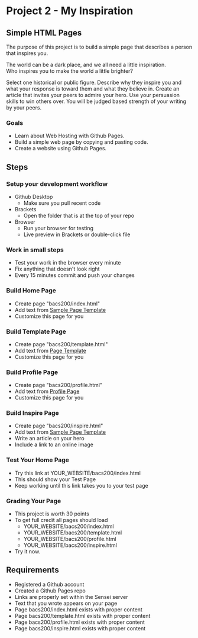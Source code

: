 # Project 2 - My Inspiration

## Simple HTML Pages

The purpose of this project is to build a simple page that describes a 
person that inspires you.

The world can be a dark place, and we all need a little inspiration.  
Who inspires you to make
the world a little brighter?

Select one historical or public figure.
Describe why they inspire you and what your response is toward them and 
what they believe in.
Create an article that invites your peers to admire your hero.  Use your 
persuasion skills to
win others over.  You will be judged based strength of your writing by 
your peers. 


### Goals

* Learn about Web Hosting with Github Pages.
* Build a simple web page by copying and pasting code.
* Create a website using Github Pages.



## Steps

### Setup your development workflow
* Github Desktop
    * Make sure you pull recent code
* Brackets
    * Open the folder that is at the top of your repo
* Browser
    * Run your browser for testing
    * Live preview in Brackets or double-click file
    
    
### Work in small steps
* Test your work in the browser every minute
* Fix anything that doesn't look right
* Every 15 minutes commit and push your changes 


### Build Home Page
* Create page "bacs200/index.html"
* Add text from [Sample Page Template](https://mark-seaman.github.io/bacs200/week-2/index.html)
* Customize this page for you


### Build Template Page
* Create page "bacs200/template.html"
* Add text from [Page Template](https://mark-seaman.github.io/bacs200/week-2/template.html)
* Customize this page for you


### Build Profile Page
* Create page "bacs200/profile.html"
* Add text from [Profile Page](https://mark-seaman.github.io/bacs200/week-2/profile.html)
* Customize this page for you


### Build Inspire Page
* Create page "bacs200/inspire.html"
* Add text from [Sample Page Template](https://mark-seaman.github.io/bacs200/week-2/inspire.html)
* Write an article on your hero 
* Include a link to an online image


### Test Your Home Page
* Try this link at YOUR_WEBSITE/bacs200/index.html
* This should show your Test Page
* Keep working until this link takes you to your test page


### Grading Your Page 
* This project is worth 30 points
* To get full credit all pages should load 
    * YOUR_WEBSITE/bacs200/index.html
    * YOUR_WEBSITE/bacs200/template.html
    * YOUR_WEBSITE/bacs200/profile.html
    * YOUR_WEBSITE/bacs200/inspire.html
* Try it now.


## Requirements

* Registered a Github account
* Created a Github Pages repo
* Links are properly set within the Sensei server
* Text that you wrote appears on your page
* Page bacs200/index.html exists with proper content
* Page bacs200/template.html exists with proper content
* Page bacs200/profile.html exists with proper content
* Page bacs200/inspire.html exists with proper content


